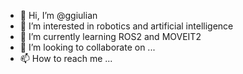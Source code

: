 - 👋 Hi, I’m @ggiulian
- 👀 I’m interested in robotics and artificial intelligence
- 🌱 I’m currently learning ROS2 and MOVEIT2 
- 💞️ I’m looking to collaborate on ...
- 📫 How to reach me ...

<!---
ggiulian/ggiulian is a ✨ special ✨ repository because its `README.md` (this file) appears on your GitHub profile.
You can click the Preview link to take a look at your changes.
--->
